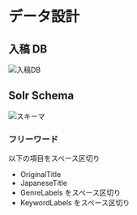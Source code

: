 # データ設計

## 入稿 DB

![入稿DB](https://github.com/yuya-okada527/movie-recommender/blob/main/docs/Data/ER%E5%9B%B3.png)

## Solr Schema

![スキーマ](https://github.com/yuya-okada527/movie-recommender/blob/main/docs/Data/solr-schema.png)

### フリーワード

以下の項目をスペース区切り

- OriginalTitle
- JapaneseTitle
- GenreLabels をスペース区切り
- KeywordLabels をスペース区切り
